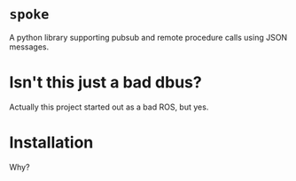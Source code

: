 # `spoke`

A python library supporting pubsub and remote procedure calls using JSON messages.

# Isn't this just a bad dbus?

Actually this project started out as a bad ROS, but yes.

# Installation

Why?

